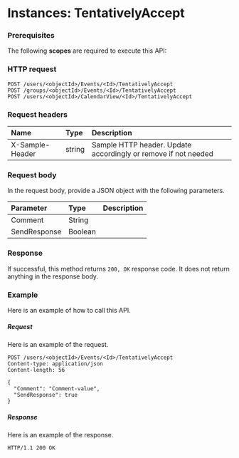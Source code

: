 # Instances: TentativelyAccept


### Prerequisites
The following **scopes** are required to execute this API: 
### HTTP request
<!-- { "blockType": "ignored" } -->
```http
POST /users/<objectId>/Events/<Id>/TentativelyAccept
POST /groups/<objectId>/Events/<Id>/TentativelyAccept
POST /users/<objectId>/CalendarView/<Id>/TentativelyAccept

```
### Request headers
| Name       | Type | Description|
|:---------------|:--------|:----------|
| X-Sample-Header  | string  | Sample HTTP header. Update accordingly or remove if not needed|

### Request body
In the request body, provide a JSON object with the following parameters.

| Parameter	   | Type	|Description|
|:---------------|:--------|:----------|
|Comment|String||
|SendResponse|Boolean||

### Response
If successful, this method returns `200, OK` response code. It does not return anything in the response body.

### Example
Here is an example of how to call this API.
##### Request
Here is an example of the request.
<!-- {
  "blockType": "request",
  "name": "instances_tentativelyaccept"
}-->
```http
POST /users/<objectId>/Events/<Id>/TentativelyAccept
Content-type: application/json
Content-length: 56

{
  "Comment": "Comment-value",
  "SendResponse": true
}
```

##### Response
Here is an example of the response.
<!-- {
  "blockType": "response",
  "truncated": false,
  "@odata.type": "microsoft.graph.none"
} -->
```http
HTTP/1.1 200 OK
```

<!-- uuid: 972508eb-009b-45ab-822e-fdc84c3a8ebf
2015-10-25 12:45:03 UTC -->
<!-- {
  "type": "#page.annotation",
  "description": "Instances: TentativelyAccept",
  "keywords": "",
  "section": "documentation",
  "tocPath": ""
}-->